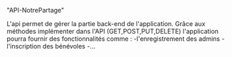 "API-NotrePartage"

L'api permet de gérer la partie back-end de l'application.
Grâce aux méthodes implémenter dans l'API (GET,POST,PUT,DELETE) l'application pourra fournir des fonctionnalités comme :
   -l'enregistrement des admins
   -l'inscription des bénévoles 
   -...
